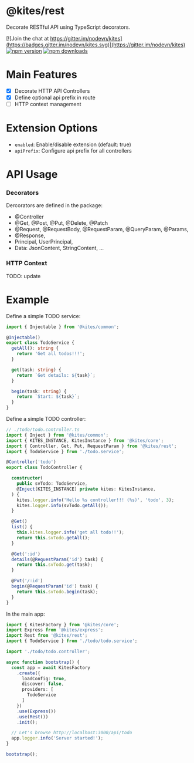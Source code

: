 # @kites/rest

Decorate RESTful API using TypeScript decorators.

[![Join the chat at https://gitter.im/nodevn/kites](https://badges.gitter.im/nodevn/kites.svg)](https://gitter.im/nodevn/kites)
[![npm version](https://img.shields.io/npm/v/@kites/rest.svg?style=flat)](https://www.npmjs.com/package/@kites/rest)
[![npm downloads](https://img.shields.io/npm/dm/@kites/rest.svg)](https://www.npmjs.com/package/@kites/rest)

Main Features
=============

* [x] Decorate HTTP API Controllers
* [x] Define optional api prefix in route
* [ ] HTTP context management

Extension Options
=================

* `enabled`: Enable/disable extension (default: true)
* `apiPrefix`: Configure api prefix for all controllers

API Usage
=========

### Decorators

Dercorators are defined in the package:

* @Controller
* @Get, @Post, @Put, @Delete, @Patch
* @Request, @RequestBody, @RequestParam, @QueryParam, @Params, 
* @Response,
* Principal, UserPrincipal,
* Data: JsonContent, StringContent, ...

### HTTP Context

TODO: update

Example
=======

Define a simple TODO service:

```ts
import { Injectable } from '@kites/common';

@Injectable()
export class TodoService {
  getAll(): string {
    return 'Get all todos!!!';
  }

  get(task: string) {
    return `Get details: ${task}`;
  }

  begin(task: string) {
    return `Start: ${task}`;
  }
}
```

Define a simple TODO controller:

```ts
// ./todo/todo.controller.ts
import { Inject } from '@kites/common';
import { KITES_INSTANCE, KitesInstance } from '@kites/core';
import { Controller, Get, Put, RequestParam } from '@kites/rest';
import { TodoService } from './todo.service';

@Controller('todo')
export class TodoController {

  constructor(
    public svTodo: TodoService,
    @Inject(KITES_INSTANCE) private kites: KitesInstance,
  ) {
    kites.logger.info('Hello %s controller!!! (%s)', 'todo', 3);
    kites.logger.info(svTodo.getAll());
  }

  @Get()
  list() {
    this.kites.logger.info('get all todo!!');
    return this.svTodo.getAll();
  }

  @Get(':id')
  details(@RequestParam('id') task) {
    return this.svTodo.get(task);
  }

  @Put('/:id')
  begin(@RequestParam('id') task) {
    return this.svTodo.begin(task);
  }
}
```

In the main app:

```ts
import { KitesFactory } from '@kites/core';
import Express from '@kites/express';
import Rest from '@kites/rest';
import { TodoService } from './todo/todo.service';

import './todo/todo.controller';

async function bootstrap() {
  const app = await KitesFactory
    .create({
      loadConfig: true,
      discover: false,
      providers: [
        TodoService
      ]
    })
    .use(Express())
    .use(Rest())
    .init();

  // Let's browse http://localhost:3000/api/todo
  app.logger.info('Server started!');
}

bootstrap();
```
